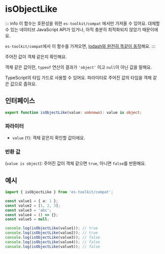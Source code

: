 # isObjectLike

::: info
이 함수는 호환성을 위한 `es-toolkit/compat` 에서만 가져올 수 있어요. 대체할 수 있는 네이티브 JavaScript API가 있거나, 아직 충분히 최적화되지 않았기 때문이에요.

`es-toolkit/compat`에서 이 함수를 가져오면, [lodash와 완전히 똑같이 동작](../../../compatibility.md)해요.
:::

주어진 값이 객체 같은지 확인해요.

객체 같은 값이란, `typeof` 연산의 결과가 `'object'` 이고 `null`이 아닌 값을 말해요.

TypeScript의 타입 가드로 사용할 수 있어요. 파라미터로 주어진 값의 타입을 객체 같은 값으로 좁혀요.

## 인터페이스

```typescript
export function isObjectLike(value: unknown): value is object;
```

### 파라미터

- `value` (`T`): 객체 같은지 확인할 값이에요.

### 반환 값

(`value is object`): 주어진 값이 객체 같으면 `true`, 아니면 `false`를 반환해요.

## 예시

```typescript
import { isObjectLike } from 'es-toolkit/compat';

const value1 = { a: 1 };
const value2 = [1, 2, 3];
const value3 = 'abc';
const value4 = () => {};
const value5 = null;

console.log(isObjectLike(value1)); // true
console.log(isObjectLike(value2)); // true
console.log(isObjectLike(value3)); // false
console.log(isObjectLike(value4)); // false
console.log(isObjectLike(value5)); // false
```
